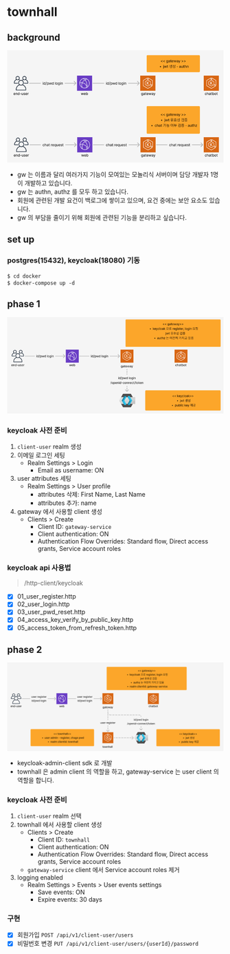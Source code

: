 # townhall

## background

![img.png](img/img_background.png)

- gw 는 이름과 달리 여러가지 기능이 모여있는 모놀리식 서버이며 담당 개발자 1명이 개발하고 있습니다.
- gw 는 authn, authz 를 모두 하고 있습니다.
- 회원에 관련된 개발 요건이 백로그에 쌓이고 있으며, 요건 중에는 보안 요소도 있습니다.
- gw 의 부담을 줄이기 위해 회원에 관련된 기능을 분리하고 싶습니다.

## set up

### postgres(15432), keycloak(18080) 기동

```shell
$ cd docker
$ docker-compose up -d
```

## phase 1

![img.png](img/img_phase1.png)

### keycloak 사전 준비

1. `client-user` realm 생성
2. 이메일 로그인 세팅
    - Realm Settings > Login
        - Email as username: ON
3. user attributes 세팅
    - Realm Settings > User profile
        - attributes 삭제: First Name, Last Name
        - attributes 추가: name
4. gateway 에서 사용할 client 생성
    - Clients > Create
        - Client ID: `gateway-service`
        - Client authentication: ON
        - Authentication Flow Overrides: Standard flow, Direct access grants, Service account roles

### keycloak api 사용법

> /http-client/keycloak

- [x] 01_user_register.http
- [x] 02_user_login.http
- [x] 03_user_pwd_reset.http
- [x] 04_access_key_verify_by_public_key.http
- [x] 05_access_token_from_refresh_token.http

## phase 2

![img.png](img/img_phase2.png)

- keycloak-admin-client sdk 로 개발
- townhall 은 admin client 의 역할을 하고, gateway-service 는 user client 의 역할을 합니다.

### keycloak 사전 준비

1. `client-user` realm 선택
2. townhall 에서 사용할 client 생성
    - Clients > Create
        - Client ID: `townhall`
        - Client authentication: ON
        - Authentication Flow Overrides: Standard flow, Direct access grants, Service account roles
    - `gateway-service` client 에서 Service account roles 제거
3. logging enabled
    - Realm Settings > Events > User events settings
        - Save events: ON
        - Expire events: 30 days

### 구현

- [x] 회원가입 `POST /api/v1/client-user/users`
- [x] 비밀번호 변경 `PUT /api/v1/client-user/users/{userId}/password`
